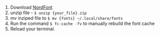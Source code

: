 1. Download [NordFont](https://www.nerdfonts.com/)
2. unzip file - `$ unzip {your_file}.zip`
3. mv inziped file to `$ mv {fonts} ~/.local/share/fonts`
4. Run the command `$ fc-cache -fv` to manually rebuild the font cache
5. Reload your terminal.